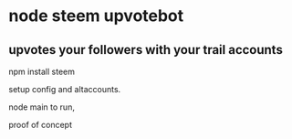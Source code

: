 # node steem upvotebot

## upvotes your followers with your trail accounts

npm install steem

setup config and altaccounts.

node main to run,

proof of concept
